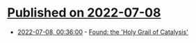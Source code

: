 # [Published on 2022-07-08](index.md)

* [2022-07-08, 00:36:00](https://soylentnews.org/article.pl?sid=22/07/07/046234&from=rss) - [Found: the 'Holy Grail of Catalysis' ](https://soylentnews.org/article.pl?sid=22/07/07/046234&from=rss)
